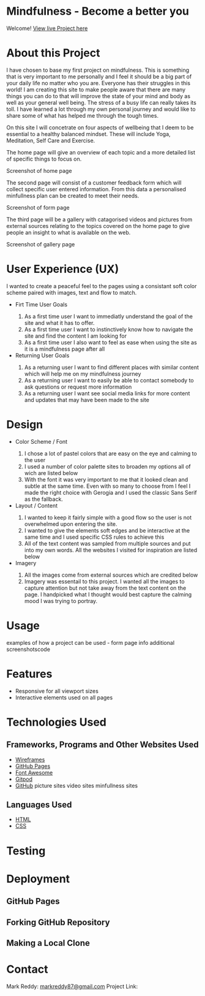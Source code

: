 # Mindfulness - Become a better you

Welcome! [View live Project here]()

# About this Project
I have chosen to base my first project on mindfulness. This is something that is very important to me personally and I feel it should be a big part of your daily life no matter who you are. Everyone has their struggles in this world! I am creating this site to make people aware that there are many things you can do to that will improve the state of your mind and body as well as your general well being. The stress of a busy life can really takes its toll. I have learned a lot through my own personal journey and would like to share some of what has helped me through the tough times.

On this site I will concetrate on four aspects of wellbeing that I deem to be essential to a healthy balanced mindset. These will include Yoga, Meditation, Self Care and Exercise.

The home page will give an overview of each topic and a more detailed list of specific things to focus on. 

Screenshot of home page


The second page will consist of a customer feedback form which will collect specific user entered information. From this data a personalised minfullness plan can be created to meet their needs.

Screenshot of form page

The third page will be a gallery with catagorised videos and pictures from external sources relating to the topics covered on the home page to give people an insight to what is available on the web.

Screenshot of gallery page


# User Experience (UX)
I wanted to create a peaceful feel to the pages using a consistant soft color scheme paired with images, text and flow to match. 

<ul>
    <li>Firt Time User Goals</li>
        <ol>
            <li>As a first time user I want to immediatly understand the goal of the site and what it has to offer.</li>
            <li>As a first time user I want to instinctively know how to navigate the site and find the content I am looking for</li>
            <li>As a first time user I also want to feel as ease when using the site as it is a mindfulness page after all</li>
        </ol>
    <li>Returning User Goals</li>
        <ol>
            <li>As a returning user I want to find different places with similar content which will help me on my mindfulness journey</li>
            <li>As a returning user I want to easily be able to contact somebody to ask questions or request more information</li>
            <li>As a returning user I want see social media links for more content and updates that may have been made to the site</li>
</ul>

# Design
<ul>
    <li>Color Scheme / Font</li>
        <ol>
            <li>I chose a lot of pastel colors that are easy on the eye and calming to the user</li>
            <li>I used a number of color palette sites to broaden my options all of wich are listed below</li>
            <li>With the font it was very important to me that it looked clean and subtle at the same time. Even with so many to choose from I feel I made the right choice with Gerogia and I used the classic Sans Serif as the fallback.</li>
        </ol>
    <li>Layout / Content</li>
        <ol>
            <li>I wanted to keep it fairly simple with a good flow so the user is not overwhelmed upon entering the site.</li>
            <li>I wanted to give the elements soft edges and be interactive at the same time and I used specific CSS rules to achieve this</li>
            <li>All of the text content was sampled from multiple sources and put into my own words. All the websites I visited for inspiration are listed below</li>
        </ol>
    <li>Imagery</li>
        <ol>
            <li>All the images come from external sources which are credited below</li>
            <li>Imagery was essentail to this project. I wanted all the images to capture attention but not take away from the text content on the page. I handpicked what I thought would best capture the calming mood I was trying to portray.</li>
        </ol>
</ul>

# Usage

examples of how a project can be used - form page info
additional screenshotscode

# Features
<ul>
    <li>Responsive for all viewport sizes</li>
    <li>Interactive elements used on all pages</li>
</ul>

# Technologies Used

## Frameworks, Programs and Other Websites Used
* [Wireframes](https://balsamiq.cloud)
* [GitHub Pages](https://pages.github.com)
* [Font Awesome](https://fontawesome.com)
* [Gitpod](https://gitpod.io)
* [GitHub](https://github.com/)
picture sites
video sites
minfullness sites 

## Languages Used
* [HTML](https://en.wikipedia.org/wiki/HTML)
* [CSS](https://en.wikipedia.org/wiki/CSS)

# Testing

# Deployment

## GitHub Pages
## Forking GitHub Repository
## Making a Local Clone

# Contact
Mark Reddy: markreddy87@gmail.com
Project Link: 
